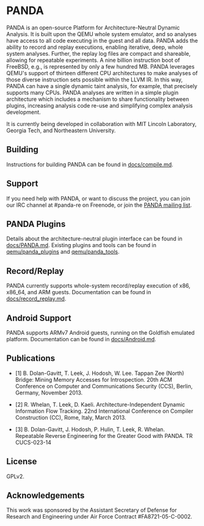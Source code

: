 PANDA
====
PANDA is an open-source Platform for Architecture-Neutral Dynamic Analysis. It is built upon the QEMU whole system emulator, and so analyses have access to all code executing in the guest and all data. PANDA adds the ability to record and replay executions, enabling iterative, deep, whole system analyses. Further, the replay log files are compact and shareable, allowing for repeatable experiments. A nine billion instruction boot of FreeBSD, e.g., is represented by only a few hundred MB. PANDA leverages QEMU's support of thirteen different CPU architectures to make analyses of those diverse instruction sets possible within the LLVM IR. In this way, PANDA can have a single dynamic taint analysis, for example, that precisely supports many CPUs. PANDA analyses are written in a simple plugin architecture which includes a mechanism to share functionality between plugins, increasing analysis code re-use and simplifying complex analysis development. 

It is currently being developed in collaboration with MIT Lincoln
Laboratory, Georgia Tech, and Northeastern University.

Building
----
Instructions for building PANDA can be found in [docs/compile.md](docs/compile.md).

Support
----
If you need help with PANDA, or want to discuss the project, you can join our IRC channel at #panda-re on Freenode, or join the [PANDA mailing list](http://mailman.mit.edu/mailman/listinfo/panda-users).

PANDA Plugins
----
Details about the architecture-neutral plugin interface can be
found in [docs/PANDA.md](docs/PANDA.md).
Existing plugins and tools can be found in
[qemu/panda\_plugins](qemu/panda_plugins) and
[qemu/panda\_tools](qemu/panda_tools).

Record/Replay
----
PANDA currently supports whole-system record/replay execution of x86, x86\_64,
and ARM guests.
Documentation can be found in [docs/record\_replay.md](docs/record_replay.md).

Android Support
----
PANDA supports ARMv7 Android guests, running on the Goldfish emulated platform.
Documentation can be found in [docs/Android.md](docs/Android.md).

Publications
----
* [1] B. Dolan-Gavitt, T. Leek, J. Hodosh, W. Lee.  Tappan Zee (North) Bridge:
Mining Memory Accesses for Introspection. 20th ACM Conference on Computer and
Communications Security (CCS), Berlin, Germany, November 2013.

* [2] R. Whelan, T. Leek, D. Kaeli.  Architecture-Independent Dynamic
Information Flow Tracking. 22nd International Conference on Compiler
Construction (CC), Rome, Italy, March 2013.

* [3] B. Dolan-Gavitt, J. Hodosh, P. Hulin, T. Leek, R. Whelan.  
Repeatable Reverse Engineering for the Greater Good with PANDA.
TR CUCS-023-14

License
----
GPLv2.

Acknowledgements
----
This work was sponsored by the Assistant Secretary of Defense for Research and
Engineering under Air Force Contract #FA8721-05-C-0002.

